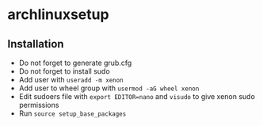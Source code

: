 # archlinuxsetup

## Installation

- Do not forget to generate grub.cfg
- Do not forget to install sudo
- Add user with `useradd -m xenon`
- Add user to wheel group with `usermod -aG wheel xenon`
- Edit sudoers file with `export EDITOR=nano` and `visudo` to give xenon sudo
permissions
- Run `source setup_base_packages`
